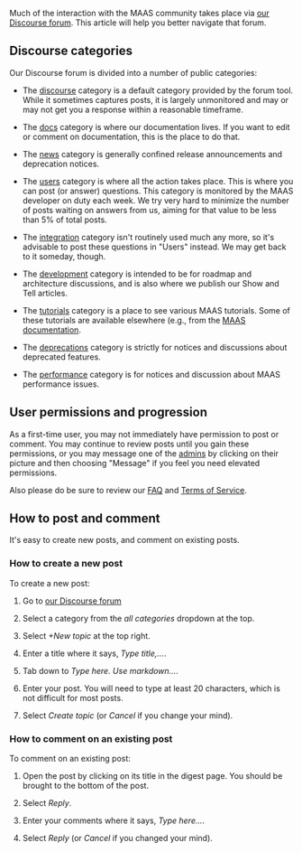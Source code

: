 <!-- "How to use the MAAS discourse forum" -->
Much of the interaction with the MAAS community takes place via [our Discourse forum](https://discourse.maas.io/).  This article will help you better navigate that forum.

## Discourse categories

Our Discourse forum is divided into a number of public categories:

- The [discourse](https://discourse.maas.io/c/discourse/3) category is a default category provided by the forum tool.  While it sometimes captures posts, it is largely unmonitored and may or may not get you a response within a reasonable timeframe.

- The [docs](https://discourse.maas.io/c/docs/5) category is where our documentation lives.  If you want to edit or comment on documentation, this is the place to do that.

- The [news](https://discourse.maas.io/c/news/7) category is generally confined release announcements and deprecation notices.

- The [users](https://discourse.maas.io/c/users/8) category is where all the action takes place.  This is where you can post (or answer) questions.  This category is monitored by the MAAS developer on duty each week.  We try very hard to minimize the number of posts waiting on answers from us, aiming for that value to be less than 5% of total posts.

- The [integration](https://discourse.maas.io/c/integration/11) category isn't routinely used much any more, so it's advisable to post these questions in "Users" instead.  We may get back to it someday, though.

- The [development](https://discourse.maas.io/c/devel/13) category is intended to be for roadmap and architecture discussions, and is also where we publish our Show and Tell articles.

- The [tutorials](https://discourse.maas.io/c/tutorials/16) category is a place to see various MAAS tutorials.  Some of these tutorials are available elsewhere (e.g., from the [MAAS documentation](https://maas.io/docs).  

- The [deprecations](https://discourse.maas.io/c/deprecations/17) category is strictly for notices and discussions about deprecated features.

- The [performance](https://discourse.maas.io/c/maas-performance/26) category is for notices and discussion about MAAS performance issues.

## User permissions and progression

As a first-time user, you may not immediately have permission to post or comment.  You may continue to review posts until you gain these permissions, or you may message one of the [admins](https://discourse.maas.io/about) by clicking on their picture and then choosing "Message" if you feel you need elevated permissions.

Also please do be sure to review our [FAQ](https://discourse.maas.io/faq) and [Terms of Service](https://ubuntu.com/legal).

## How to post and comment

It's easy to create new posts, and comment on existing posts.

### How to create a new post

To create a new post:

1. Go to [our Discourse forum](https://discourse.maas.io/)

2. Select a category from the *all categories* dropdown at the top.

3. Select *+New topic* at the top right.

4. Enter a title where it says, *Type title,...*.

5. Tab down to *Type here.  Use markdown...*.

6. Enter your post.  You will need to type at least 20 characters, which is not difficult for most posts.

7. Select *Create topic* (or *Cancel* if you change your mind).

### How to comment on an existing post

To comment on an existing post:

1. Open the post by clicking on its title in the digest page.  You should be brought to the bottom of the post.

2. Select *Reply*. 

3. Enter your comments where it says, *Type here...*.

4. Select *Reply* (or *Cancel* if you changed your mind).


